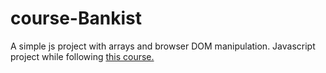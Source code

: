# course-Bankist
A simple js project with arrays and browser DOM manipulation.
Javascript project while following [this course.](https://www.udemy.com/course/the-complete-javascript-course)
